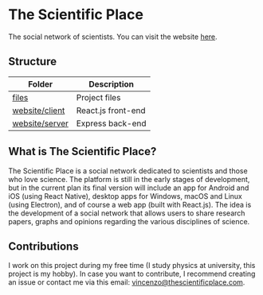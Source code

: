 # The Scientific Place
The social network of scientists.
You can visit the website [here](https://thescientificplace.com).

## Structure
Folder | Description
--- | ---
[files](/files) | Project files
[website/client](/website/client) | React.js front-end
[website/server](/website/server) | Express back-end

## What is The Scientific Place?
The Scientific Place is a social network dedicated to scientists and those who love science.
The platform is still in the early stages of development, but in the current plan its final version will include an app for Android and iOS (using React Native), desktop apps for Windows, macOS and Linux (using Electron), and of course a web app (built with React.js).
The idea is the development of a social network that allows users to share research papers, graphs and opinions regarding the various disciplines of science.

## Contributions
I work on this project during my free time (I study physics at university, this project is my hobby). In case you want to contribute, I recommend creating an issue or contact me via this email: [vincenzo@thescientificplace.com](mailto:vincenzo@thescientificplace.com).
